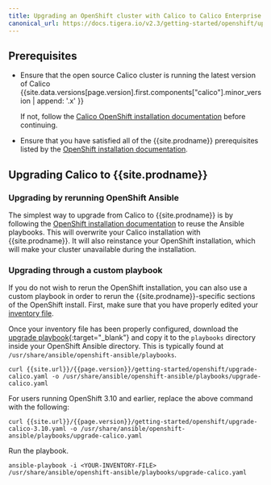 ```yaml
---
title: Upgrading an OpenShift cluster with Calico to Calico Enterprise
canonical_url: https://docs.tigera.io/v2.3/getting-started/openshift/upgrade-ee
---
```


## Prerequisites

- Ensure that the open source Calico cluster is running the latest version of Calico {{site.data.versions[page.version].first.components["calico"].minor_version | append: '.x' }}

  If not, follow the [Calico OpenShift installation documentation](https://docs.projectcalico.org/{{site.data.versions[page.version].first.components["calico"].minor_version}}/getting-started/openshift/installation)
  before continuing.

- Ensure that you have satisfied all of the {{site.prodname}} prerequisites listed
  by the [OpenShift installation documentation]({{site.url}}/{{page.version}}/getting-started/openshift/installation#before-you-begin).

## Upgrading Calico to {{site.prodname}}

### Upgrading by rerunning OpenShift Ansible

The simplest way to upgrade from Calico to {{site.prodname}} is by following the
[OpenShift installation documentation]({{site.url}}/{{page.version}}/getting-started/openshift/installation)
to reuse the Ansible playbooks. This will overwrite your Calico installation with
{{site.prodname}}. It will also reinstance your OpenShift installation, which will
make your cluster unavailable during the installation.

### Upgrading through a custom playbook

If you do not wish to rerun the OpenShift installation, you can also use
a custom playbook in order to rerun the {{site.prodname}}-specific sections of 
the OpenShift install. First, make sure that you have properly edited your
[inventory file]({{site.url}}/{{page.version}}/getting-started/openshift/installation#edit-inventory-file).

Once your inventory file has been properly configured, download the
[upgrade playbook](upgrade-calico.yaml){:target="_blank"}
and copy it to the `playbooks` directory inside your OpenShift Ansible directory.
This is typically found at `/usr/share/ansible/openshift-ansible/playbooks`.

```
curl {{site.url}}/{{page.version}}/getting-started/openshift/upgrade-calico.yaml -o /usr/share/ansible/openshift-ansible/playbooks/upgrade-calico.yaml
```

For users running OpenShift 3.10 and earlier, replace the above command with the following:
```
curl {{site.url}}/{{page.version}}/getting-started/openshift/upgrade-calico-3.10.yaml -o /usr/share/ansible/openshift-ansible/playbooks/upgrade-calico.yaml
```

Run the playbook.

```
ansible-playbook -i <YOUR-INVENTORY-FILE> /usr/share/ansible/openshift-ansible/playbooks/upgrade-calico.yaml
```
